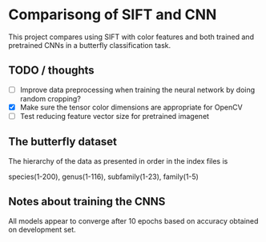 # Comparisong of SIFT and CNN

This project compares using SIFT with color features and both trained and pretrained CNNs in a butterfly classification task.

## TODO / thoughts

- [ ] Improve data preprocessing when training the neural network by doing random cropping?
- [X] Make sure the tensor color dimensions are appropriate for OpenCV
- [ ] Test reducing feature vector size for pretrained imagenet

## The butterfly dataset

The hierarchy of the data as presented in order in the index files is

species(1-200), genus(1-116), subfamily(1-23), family(1-5)


## Notes about training the CNNS

All models appear to converge after 10 epochs based on accuracy obtained on development set.
